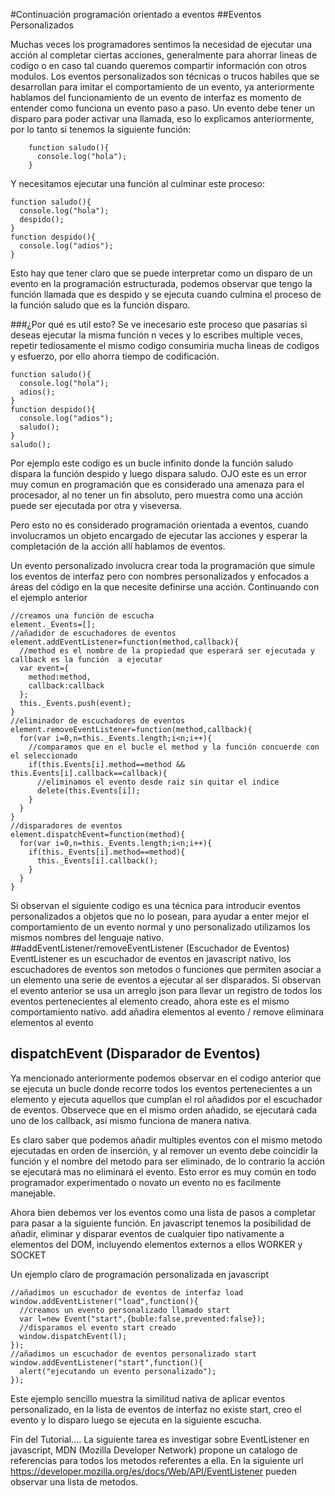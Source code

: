#Continuación programación orientado a eventos
##Eventos Personalizados

Muchas veces los programadores sentimos la necesidad de ejecutar una acción al completar ciertas acciones, generalmente para ahorrar lineas de codigo o en caso tal cuando queremos compartir información con otros modulos.
Los eventos personalizados son técnicas o trucos habiles que se desarrollan para imitar el comportamiento de un evento, ya anteriormente hablamos del funcionamiento de un evento de interfaz es momento de entender como funciona un evento paso a paso.
Un evento debe tener un disparo para poder activar una llamada, eso lo explicamos anteriormente, por lo tanto si tenemos la siguiente función:
        
        function saludo(){
          console.log("hola");
        }
        
Y necesitamos ejecutar una función al culminar este proceso:
    
    function saludo(){
      console.log("hola");
      despido();
    }
    function despido(){
      console.log("adios");
    }
    
Esto hay que tener claro que se puede interpretar como un disparo de un evento en la programación estructurada, podemos observar que tengo la función llamada que es despido y se ejecuta cuando culmina el proceso de la función saludo que es la función disparo.

###¿Por qué es util esto?
Se ve inecesario este proceso que pasarias si deseas ejecutar la misma función n veces y lo escribes multiple veces, repetir tediosamente el mismo codigo consumiria mucha lineas de codigos y esfuerzo, por ello ahorra tiempo de codificación.

    function saludo(){
      console.log("hola");
      adios();
    }
    function despido(){
      console.log("adios");
      saludo();
    }
    saludo();
  
Por ejemplo este codigo es un bucle infinito donde la función saludo dispara la función despido y luego dispara saludo.
OJO este es un error muy comun en programación que es considerado una amenaza para el procesador, al no tener un fin absoluto, pero muestra como una acción puede ser ejecutada por otra y viseversa.

Pero esto no es considerado programación orientada a eventos, cuando involucramos un objeto encargado de ejecutar las acciones y esperar la completación de la acción allí hablamos de eventos.

Un evento personalizado involucra crear toda la programación que simule los eventos de interfaz pero con nombres personalizados y enfocados a áreas del código en la que necesite definirse una acción.
Continuando con el ejemplo anterior
  
    //creamos una función de escucha
    element._Events=[];
    //añadidor de escuchadores de eventos
    element.addEventListener=function(method,callback){
      //method es el nombre de la propiedad que esperará ser ejecutada y callback es la función  a ejecutar
      var event={
        method:method,
        callback:callback
      };
      this._Events.push(event);
    }
    //eliminador de escuchadores de eventos
    element.removeEventListener=function(method,callback){
      for(var i=0,n=this._Events.length;i<n;i++){
        //comparamos que en el bucle el method y la función concuerde con el seleccionado
        if(this.Events[i].method==method && this.Events[i].callback==callback){
          //eliminamos el evento desde raiz sin quitar el indice
          delete(this.Events[i]);
        }
      }
    }
    //disparadores de eventos
    element.dispatchEvent=function(method){
      for(var i=0,n=this._Events.length;i<n;i++){
        if(this._Events[i].method==method){
          this._Events[i].callback();
        }
      }
    }
    
Si observan el siguiente codigo es una técnica para introducir eventos personalizados a objetos que no lo posean, para ayudar a enter mejor el comportamiento de un evento normal y uno personalizado utilizamos los mismos nombres del lenguaje nativo.
##addEventListener/removeEventListener (Escuchador de Eventos)
EventListener es un escuchador de eventos en javascript nativo, los escuchadores de eventos son metodos o funciones que permiten asociar a un elemento una serie de eventos a ejecutar al ser disparados.
Si observan el evento anterior se usa un arreglo json para llevar un registro de todos los eventos pertenecientes al elemento creado, ahora este es el mismo comportamiento nativo.
add añadira elementos al evento / remove eliminara elementos al evento
## dispatchEvent (Disparador de Eventos)
Ya mencionado anteriormente podemos observar en el codigo anterior que se ejecuta un bucle donde recorre todos los eventos pertenecientes a un elemento y ejecuta aquellos que cumplan el rol añadidos por el escuchador de eventos.
Observece que en el mismo orden añadido, se ejecutará cada uno de los callback, así mismo funciona de manera nativa.

Es claro saber que podemos añadir multiples eventos con el mismo metodo ejecutadas en orden de inserción, y al remover un evento debe coincidir la función y el nombre del metodo para ser eliminado, de lo contrario la acción se ejecutará mas no eliminará el evento.
Esto error es muy común en todo programador experimentado o novato un evento no es facilmente manejable.

Ahora bien debemos ver los eventos como una lista de pasos a completar para pasar a la siguiente función.
En javascript tenemos la posibilidad de añadir, eliminar y disparar eventos de cualquier tipo nativamente a elementos del DOM, incluyendo elementos externos a ellos WORKER y SOCKET

Un ejemplo claro de programación personalizada en javascript
  
    //añadimos un escuchador de eventos de interfaz load
    window.addEventListener("load",function(){
      //creamos un evento personalizado llamado start
      var l=new Event("start",{buble:false,prevented:false});
      //disparamos el evento start creado
      window.dispatchEvent(l);
    });
    //añadimos un escuchador de eventos personalizado start
    window.addEventListener("start",function(){
      alert("ejecutando un evento personalizado");
    });
  
  
Este ejemplo sencillo muestra la similitud nativa de aplicar eventos personalizado, en la lista de eventos de interfaz no existe start, creo el evento y lo disparo luego se ejecuta en la siguiente escucha.

Fin del Tutorial....
La siguiente tarea es investigar sobre EventListener en javascript, MDN (Mozilla Developer Network) propone un catalogo de referencias para todos los metodos referentes a ella.
En la siguiente url https://developer.mozilla.org/es/docs/Web/API/EventListener pueden observar una lista de metodos.
